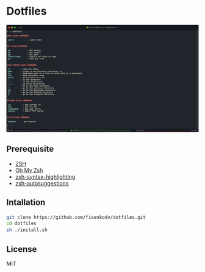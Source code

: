 # Dotfiles

![Dotfiles](https://github.com/fisenkodv/dotfiles/blob/master/assets/main.png)

## Prerequisite

- [ZSH](https://github.com/robbyrussell/oh-my-zsh/wiki/Installing-ZSH)
- [Oh My Zsh](https://github.com/robbyrussell/oh-my-zsh)
- [zsh-syntax-highlighting](https://github.com/zsh-users/zsh-syntax-highlighting/blob/master/INSTALL.md)
- [zsh-autosuggestions](https://github.com/zsh-users/zsh-autosuggestions/blob/master/INSTALL.md)

## Intallation

```bash
git clone https://github.com/fisenkodv/dotfiles.git
cd dotfiles
sh ./install.sh
```

## License

MIT
